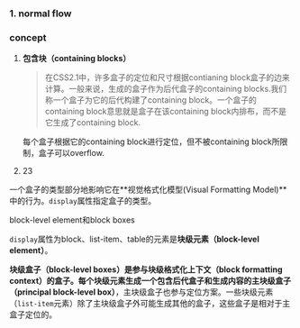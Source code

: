 ### 1. normal flow





### concept

1. **包含块（containing blocks）**

   > 在CSS2.1中，许多盒子的定位和尺寸根据contianing block盒子的边来计算。一般来说，生成的盒子作为后代盒子的containing blocks.我们称一个盒子为它的后代构建了containing block。一个盒子的containing block意思就是盒子在该containing block内排布，而不是它生成了containing block.

   每个盒子根据它的containing block进行定位，但不被containing block所限制，盒子可以overflow.

2. 23



一个盒子的类型部分地影响它在**视觉格式化模型(Visual Formatting Model)**中的行为。`display`属性指定盒子的类型。

block-level element和block boxes

`display`属性为block、list-item、table的元素是**块级元素（block-level element）**。

**块级盒子（block-level boxes）**是参与块级格式化上下文（block formatting context）的盒子。每个块级元素生成一个包含后代盒子和生成内容的**主块级盒子（principal block-level box）**，主块级盒子也参与定位方案。一些块级元素（`list-item`元素）除了主块级盒子外可能生成其他的盒子，这些盒子是相对于主盒子定位的。




